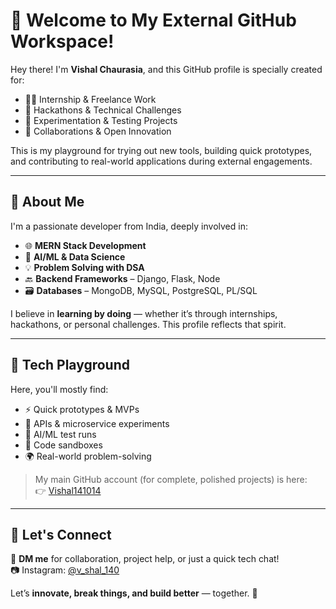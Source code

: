 # 👋 Welcome to My External GitHub Workspace!

Hey there! I'm **Vishal Chaurasia**, and this GitHub profile is specially created for:

- 🧑‍💼 Internship & Freelance Work  
- 🚀 Hackathons & Technical Challenges  
- 🧪 Experimentation & Testing Projects  
- 🤝 Collaborations & Open Innovation  

This is my playground for trying out new tools, building quick prototypes, and contributing to real-world applications during external engagements.

---

## 🚀 About Me

I'm a passionate developer from India, deeply involved in:

- 🌐 **MERN Stack Development**
- 🤖 **AI/ML & Data Science**
- 💡 **Problem Solving with DSA**
- 🔙 **Backend Frameworks** – Django, Flask, Node
- 🗃️ **Databases** – MongoDB, MySQL, PostgreSQL, PL/SQL

I believe in **learning by doing** — whether it’s through internships, hackathons, or personal challenges. This profile reflects that spirit.

---

## 🔧 Tech Playground

Here, you'll mostly find:
- ⚡ Quick prototypes & MVPs
- 🧩 APIs & microservice experiments
- 🧠 AI/ML test runs
- 🧪 Code sandboxes
- 🌍 Real-world problem-solving

> My main GitHub account (for complete, polished projects) is here:  
👉 [Vishal141014](https://github.com/Vishal141014)

---

## 💬 Let's Connect

📩 **DM me** for collaboration, project help, or just a quick tech chat!  
📷 Instagram: [@v_shal_140](https://www.instagram.com/v_shal_140/)

Let’s **innovate, break things, and build better** — together. 🚀
